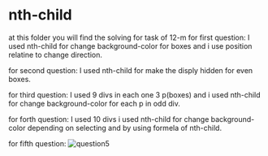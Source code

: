 # nth-child
at this folder you will find the solving for task of 12-m
for first question:
I used nth-child for change background-color for boxes and i use position relatine to change direction.

for second question:
I used nth-child for make the disply hidden for even boxes.

for third question:
I used 9 divs in each one 3 p(boxes) and i used nth-child for change background-color for each p in odd div.

for forth question:
I used 10 divs i used nth-child for change background-color depending on selecting and by using formela of nth-child.

for fifth question:
![question5](Q5.pngg)